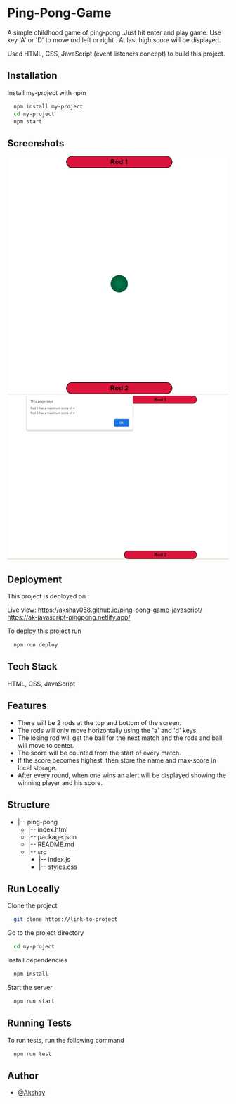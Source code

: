 # Ping-Pong-Game

A simple childhood game of ping-pong .Just hit enter and play game.
Use key 'A' or 'D' to move rod left or right . At last high score will be displayed.

Used HTML, CSS, JavaScript (event listeners concept) to build this project.

## Installation

Install my-project with npm

```bash
  npm install my-project
  cd my-project
  npm start
```

## Screenshots

![App Screenshot](/ping-pong.jpg?raw=true "Optional Title")
![App Screenshot](/ping-pong1.jpg?raw=true "Optional Title")

## Deployment

This project is deployed on :

Live view:
https://akshay058.github.io/ping-pong-game-javascript/
https://ak-javascript-pingpong.netlify.app/

To deploy this project run

```bash
  npm run deploy
```

## Tech Stack

HTML, CSS, JavaScript

## Features

- There will be 2 rods at the top and bottom of the screen.
- The rods will only move horizontally using the 'a' and 'd' keys.
- The losing rod will get the ball for the next match and the rods and ball will move to center.
- The score will be counted from the start of every match.
- If the score becomes highest, then store the name and max-score in local storage.
- After every round, when one wins an alert will be displayed showing the winning player and his score.

## Structure

- |-- ping-pong
  - |-- index.html
  - |-- package.json
  - |-- README.md
  - |-- src
    - |-- index.js
    - |-- styles.css

## Run Locally

Clone the project

```bash
  git clone https://link-to-project
```

Go to the project directory

```bash
  cd my-project
```

Install dependencies

```bash
  npm install
```

Start the server

```bash
  npm run start
```

## Running Tests

To run tests, run the following command

```bash
  npm run test
```

## Author

- [@Akshay](https://www.github.com/akshay058)
